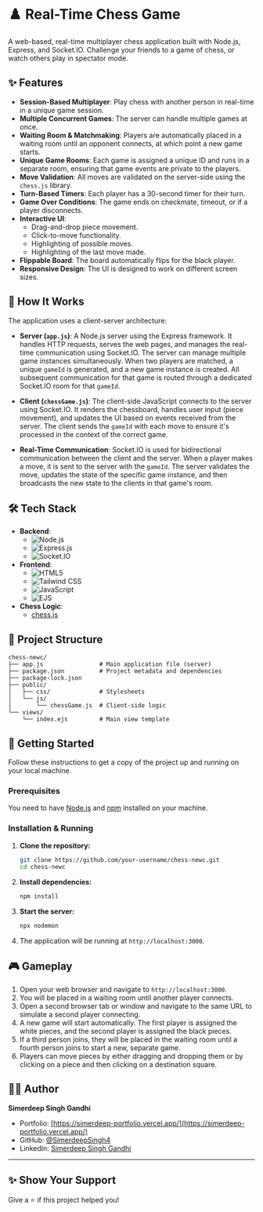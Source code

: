 # ♟️ Real-Time Chess Game

A web-based, real-time multiplayer chess application built with Node.js, Express, and Socket.IO. Challenge your friends to a game of chess, or watch others play in spectator mode.

## ✨ Features

-   **Session-Based Multiplayer**: Play chess with another person in real-time in a unique game session.
-   **Multiple Concurrent Games**: The server can handle multiple games at once.
-   **Waiting Room & Matchmaking**: Players are automatically placed in a waiting room until an opponent connects, at which point a new game starts.
-   **Unique Game Rooms**: Each game is assigned a unique ID and runs in a separate room, ensuring that game events are private to the players.
-   **Move Validation**: All moves are validated on the server-side using the `chess.js` library.
-   **Turn-Based Timers**: Each player has a 30-second timer for their turn.
-   **Game Over Conditions**: The game ends on checkmate, timeout, or if a player disconnects.
-   **Interactive UI**:
    -   Drag-and-drop piece movement.
    -   Click-to-move functionality.
    -   Highlighting of possible moves.
    -   Highlighting of the last move made.
-   **Flippable Board**: The board automatically flips for the black player.
-   **Responsive Design**: The UI is designed to work on different screen sizes.

## 🔧 How It Works

The application uses a client-server architecture:

-   **Server (`app.js`)**: A Node.js server using the Express framework. It handles HTTP requests, serves the web pages, and manages the real-time communication using Socket.IO. The server can manage multiple game instances simultaneously. When two players are matched, a unique `gameId` is generated, and a new game instance is created. All subsequent communication for that game is routed through a dedicated Socket.IO room for that `gameId`.

-   **Client (`chessGame.js`)**: The client-side JavaScript connects to the server using Socket.IO. It renders the chessboard, handles user input (piece movement), and updates the UI based on events received from the server. The client sends the `gameId` with each move to ensure it's processed in the context of the correct game.

-   **Real-Time Communication**: Socket.IO is used for bidirectional communication between the client and the server. When a player makes a move, it is sent to the server with the `gameId`. The server validates the move, updates the state of the specific game instance, and then broadcasts the new state to the clients in that game's room.

## 🛠️ Tech Stack

-   **Backend**:
    -   ![Node.js](https://img.shields.io/badge/Node.js-339933?style=for-the-badge&logo=node.js&logoColor=white)
    -   ![Express.js](https://img.shields.io/badge/Express.js-000000?style=for-the-badge&logo=express&logoColor=white)
    -   ![Socket.IO](https://img.shields.io/badge/Socket.io-010101?style=for-the-badge&logo=socket.io&logoColor=white)
-   **Frontend**:
    -   ![HTML5](https://img.shields.io/badge/HTML5-E34F26?style=for-the-badge&logo=html5&logoColor=white)
    -   ![Tailwind CSS](https://img.shields.io/badge/Tailwind_CSS-38B2AC?style=for-the-badge&logo=tailwind-css&logoColor=white)
    -   ![JavaScript](https://img.shields.io/badge/JavaScript-F7DF1E?style=for-the-badge&logo=javascript&logoColor=black)
    -   ![EJS](https://img.shields.io/badge/EJS-9B59B6?style=for-the-badge&logo=ejs&logoColor=white)
-   **Chess Logic**:
    -   [chess.js](https://github.com/jhlywa/chess.js)

## 📂 Project Structure

```
chess-newc/
├── app.js                # Main application file (server)
├── package.json          # Project metadata and dependencies
├── package-lock.json
├── public/
│   ├── css/              # Stylesheets
│   └── js/
│       └── chessGame.js  # Client-side logic
└── views/
    └── index.ejs         # Main view template
```

## 🚀 Getting Started

Follow these instructions to get a copy of the project up and running on your local machine.

### Prerequisites

You need to have [Node.js](https://nodejs.org/) and [npm](https://www.npmjs.com/) installed on your machine.

### Installation & Running

1.  **Clone the repository:**
    ```bash
    git clone https://github.com/your-username/chess-newc.git
    cd chess-newc
    ```

2.  **Install dependencies:**
    ```bash
    npm install
    ```

3.  **Start the server:**
    ```bash
    npx nodemon
    ```

4.  The application will be running at `http://localhost:3000`.

## 🎮 Gameplay

1.  Open your web browser and navigate to `http://localhost:3000`.
2.  You will be placed in a waiting room until another player connects.
3.  Open a second browser tab or window and navigate to the same URL to simulate a second player connecting.
4.  A new game will start automatically. The first player is assigned the white pieces, and the second player is assigned the black pieces.
5.  If a third person joins, they will be placed in the waiting room until a fourth person joins to start a new, separate game.
6.  Players can move pieces by either dragging and dropping them or by clicking on a piece and then clicking on a destination square.

## 🙋‍♂️ Author

**Simerdeep Singh Gandhi**

- Portfolio: [https://simerdeep-portfolio.vercel.app/](https://simerdeep-portfolio.vercel.app/)
- GitHub: [@SimerdeepSingh4](https://github.com/SimerdeepSingh4)
- LinkedIn: [Simerdeep Singh Gandhi](https://www.linkedin.com/in/simerdeep-singh-gandhi-5569a7279/)

---

## ✨ Show Your Support

Give a ⭐️ if this project helped you!